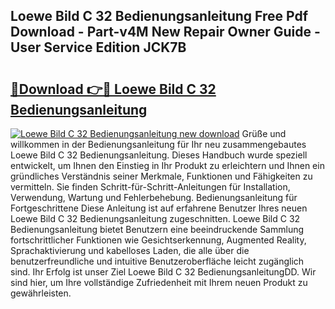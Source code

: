 ## Loewe Bild C 32 Bedienungsanleitung Free Pdf Download - Part-v4M New Repair Owner Guide - User Service Edition JCK7B

# <h2><a href="http://df1e42u.blite.top/?on=Loewe+Bild+C+32+Bedienungsanleitung">🔗Download 👉🔴 Loewe Bild C 32 Bedienungsanleitung</a></h2>

[![Loewe Bild C 32 Bedienungsanleitung new download](https://i.imgur.com/lujVjoI.png)](http://df1e42u.blite.top/?on=Loewe+Bild+C+32+Bedienungsanleitung)
Grüße und willkommen in der Bedienungsanleitung für Ihr neu zusammengebautes Loewe Bild C 32 Bedienungsanleitung. Dieses Handbuch wurde speziell entwickelt, um Ihnen den Einstieg in Ihr Produkt zu erleichtern und Ihnen ein gründliches Verständnis seiner Merkmale, Funktionen und Fähigkeiten zu vermitteln. Sie finden Schritt-für-Schritt-Anleitungen für Installation, Verwendung, Wartung und Fehlerbehebung. Bedienungsanleitung für Fortgeschrittene Diese Anleitung ist auf erfahrene Benutzer Ihres neuen Loewe Bild C 32 Bedienungsanleitung zugeschnitten. Loewe Bild C 32 Bedienungsanleitung bietet Benutzern eine beeindruckende Sammlung fortschrittlicher Funktionen wie Gesichtserkennung, Augmented Reality, Sprachaktivierung und kabelloses Laden, die alle über die benutzerfreundliche und intuitive Benutzeroberfläche leicht zugänglich sind. Ihr Erfolg ist unser Ziel Loewe Bild C 32 BedienungsanleitungDD. Wir sind hier, um Ihre vollständige Zufriedenheit mit Ihrem neuen Produkt zu gewährleisten.

